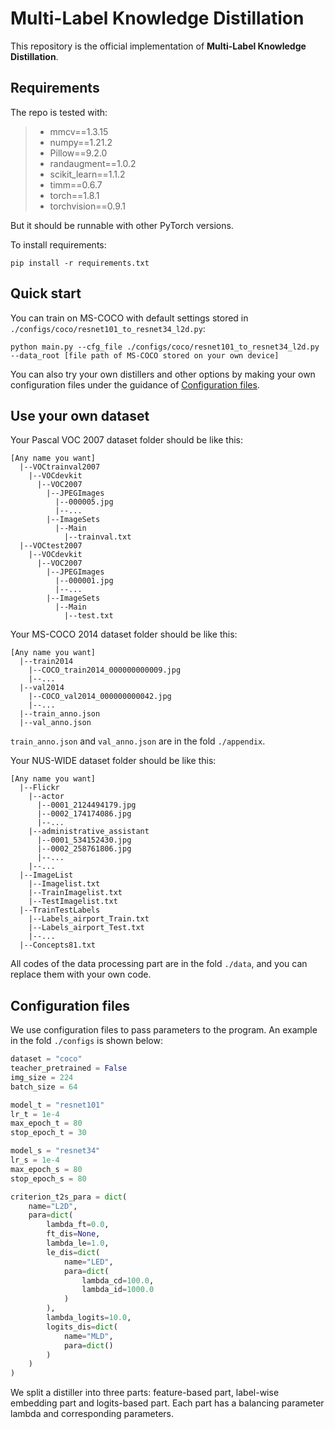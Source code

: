 # Multi-Label Knowledge Distillation

This repository is the official implementation of **Multi-Label Knowledge Distillation**. 

## Requirements

The repo is tested with:

> - mmcv==1.3.15
> - numpy==1.21.2
> - Pillow==9.2.0
> - randaugment==1.0.2
> - scikit_learn==1.1.2
> - timm==0.6.7
> - torch==1.8.1
> - torchvision==0.9.1

But it should be runnable with other PyTorch versions.

To install requirements:

```
pip install -r requirements.txt
```

## Quick start

You can train on MS-COCO with default settings stored in `./configs/coco/resnet101_to_resnet34_l2d.py`:

```
python main.py --cfg_file ./configs/coco/resnet101_to_resnet34_l2d.py --data_root [file path of MS-COCO stored on your own device]
```

You can also try your own distillers and other options by making your own configuration files under the guidance of [Configuration files](#configuration-files).

## Use your own dataset

Your Pascal VOC 2007 dataset folder should be like this:

```
[Any name you want]
  |--VOCtrainval2007
    |--VOCdevkit
      |--VOC2007
        |--JPEGImages
          |--000005.jpg
          |--...
        |--ImageSets
          |--Main
            |--trainval.txt
  |--VOCtest2007
    |--VOCdevkit
      |--VOC2007
        |--JPEGImages
          |--000001.jpg
          |--...
        |--ImageSets
          |--Main
            |--test.txt
```

Your MS-COCO 2014 dataset folder should be like this:

```
[Any name you want]
  |--train2014
    |--COCO_train2014_000000000009.jpg
    |--...
  |--val2014
    |--COCO_val2014_000000000042.jpg
    |--...
  |--train_anno.json
  |--val_anno.json
```

`train_anno.json` and `val_anno.json` are in the fold `./appendix`.

Your NUS-WIDE dataset folder should be like this:

```
[Any name you want]
  |--Flickr
    |--actor
      |--0001_2124494179.jpg
      |--0002_174174086.jpg
      |--...
    |--administrative_assistant
      |--0001_534152430.jpg
      |--0002_258761806.jpg
      |--...
    |--...
  |--ImageList
    |--Imagelist.txt
    |--TrainImagelist.txt
    |--TestImagelist.txt
  |--TrainTestLabels
    |--Labels_airport_Train.txt
    |--Labels_airport_Test.txt
    |--...
  |--Concepts81.txt
```

All codes of the data processing part are in the fold `./data`, and you can replace them with your own code.

## Configuration files

We use configuration files to pass parameters to the program. An example in the fold `./configs` is shown below:

```python
dataset = "coco"
teacher_pretrained = False
img_size = 224
batch_size = 64

model_t = "resnet101"
lr_t = 1e-4
max_epoch_t = 80
stop_epoch_t = 30

model_s = "resnet34"
lr_s = 1e-4
max_epoch_s = 80
stop_epoch_s = 80

criterion_t2s_para = dict(
    name="L2D",
    para=dict(
        lambda_ft=0.0,
        ft_dis=None,
        lambda_le=1.0,
        le_dis=dict(
            name="LED",
            para=dict(
                lambda_cd=100.0,
                lambda_id=1000.0
            )
        ),
        lambda_logits=10.0,
        logits_dis=dict(
            name="MLD",
            para=dict()
        )
    )
)
```

We split a distiller into three parts: feature-based part, label-wise embedding part and logits-based part. Each part has a balancing parameter lambda and corresponding parameters.